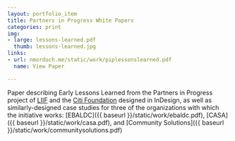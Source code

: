 ```yaml
---
layout: portfolio_item
title: Partners in Progress White Papers
categories: print
img:
- large: lessons-learned.pdf
  thumb: lessons-learned.jpg
links:
- url: nmorduch.me/static/work/piplessonslearned.pdf
  name: View Paper

---
```


Paper describing Early Lessons Learned from the Partners in Progress project of [LIIF](http://www.liifund.org/) and the [Citi Foundation](https://www.citigroup.com/citi/foundation/) designed in InDesign, as well as similarly-designed case studies for three of the organizations with which the initiative works: [EBALDC]({{ baseurl }}/static/work/ebaldc.pdf), [CASA]({{ baseurl }}/static/work/casa.pdf), and [Community Solutions]({{ baseurl }}/static/work/communitysolutions.pdf)
